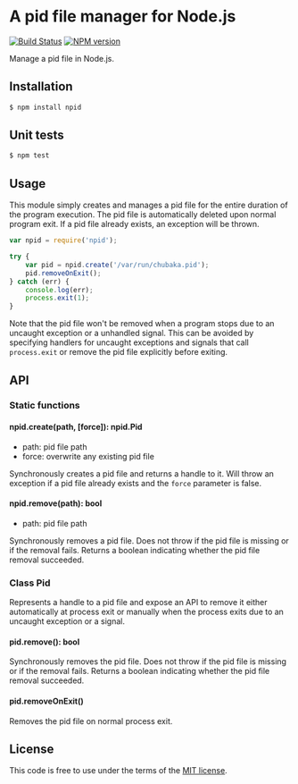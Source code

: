 # A pid file manager for Node.js
[![Build Status](https://secure.travis-ci.org/MathieuTurcotte/node-pid.png?branch=master)](http://travis-ci.org/MathieuTurcotte/node-pid)
[![NPM version](https://badge.fury.io/js/npid.png)](http://badge.fury.io/js/npid)

Manage a pid file in Node.js.

## Installation

``` sh
$ npm install npid
```

## Unit tests

``` sh
$ npm test
```

## Usage

This module simply creates and manages a pid file for the entire duration of
the program execution. The pid file is automatically deleted upon normal program
exit. If a pid file already exists, an exception will be thrown.

``` js
var npid = require('npid');

try {
    var pid = npid.create('/var/run/chubaka.pid');
    pid.removeOnExit();
} catch (err) {
    console.log(err);
    process.exit(1);
}
```

Note that the pid file won't be removed when a program stops due to an uncaught
exception or a unhandled signal. This can be avoided by specifying handlers for
uncaught exceptions and signals that call `process.exit` or remove the pid file
explicitly before exiting.

## API

### Static functions

#### npid.create(path, [force]): npid.Pid

- path: pid file path
- force: overwrite any existing pid file

Synchronously creates a pid file and returns a handle to it. Will throw an
exception if a pid file already exists and the `force` parameter is false.

#### npid.remove(path): bool

- path: pid file path

Synchronously removes a pid file. Does not throw if the pid file is missing or
if the removal fails. Returns a boolean indicating whether the pid file removal
succeeded.

### Class Pid

Represents a handle to a pid file and expose an API to remove it either
automatically at process exit or manually when the process exits due to
an uncaught exception or a signal.

#### pid.remove(): bool

Synchronously removes the pid file. Does not throw if the pid file is missing
or if the removal fails. Returns a boolean indicating whether the pid file
removal succeeded.

#### pid.removeOnExit()

Removes the pid file on normal process exit.

## License

This code is free to use under the terms of the [MIT license](http://mturcotte.mit-license.org/).
